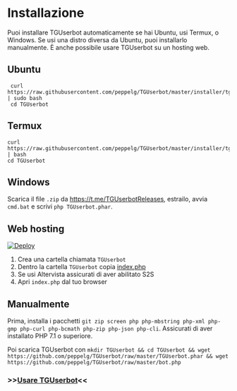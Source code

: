 # Installazione
Puoi installare TGUserbot automaticamente se hai Ubuntu, usi Termux, o Windows. Se usi una distro diversa da Ubuntu, puoi installarlo manualmente. È anche possibile usare TGUserbot su un hosting web.

Ubuntu
------
     curl https://raw.githubusercontent.com/peppelg/TGUserbot/master/installer/tguserbot_ubuntu_installer.sh | sudo bash
     cd TGUserbot
     
Termux
------
    curl https://raw.githubusercontent.com/peppelg/TGUserbot/master/installer/tguserbot_termux_installer.sh | bash
    cd TGUserbot

Windows
-------
Scarica il file `.zip` da https://t.me/TGUserbotReleases, estrailo, avvia `cmd.bat` e scrivi `php TGUserbot.phar`.

Web hosting
------------
<a href="https://heroku.com/deploy?template=https://github.com/peppelg/TGUserBot">
  <img src="https://www.herokucdn.com/deploy/button.svg" alt="Deploy">
</a>

1. Crea una cartella chiamata `TGUserbot`
2. Dentro la cartella `TGUserbot` copia [index.php](https://raw.githubusercontent.com/peppelg/TGUserbot/master/web/index.php)
3. Se usi Altervista assicurati di aver abilitato S2S
4. Apri `index.php` dal tuo browser

Manualmente
------------
Prima, installa i pacchetti `git zip screen php php-mbstring php-xml php-gmp php-curl php-bcmath php-zip php-json php-cli`. Assicurati di aver installato PHP 7.1 o superiore.

Poi scarica TGUserbot con `mkdir TGUserbot && cd TGUserbot && wget https://github.com/peppelg/TGUserbot/raw/master/TGUserbot.phar && wget https://github.com/peppelg/TGUserbot/raw/master/bot.php`



### >>[Usare TGUserbot](https://github.com/peppelg/TGUserbot/tree/master/docs/it/Use.md)<<
